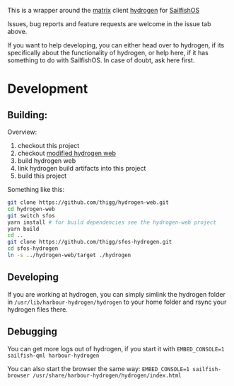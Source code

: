 This is a wrapper around the [matrix](https://matrix.org) client [hydrogen](https://github.com/vector-im/hydrogen-web) for [SailfishOS](https://sailfishos.org)

Issues, bug reports and feature requests are welcome in the issue tab above.

If you want to help developing, you can either head over to hydrogen, if its specifically about the functionality of hydrogen,
or help here, if it has something to do with SailfishOS. In case of doubt, ask here first.


# Development

## Building:

Overview:
 1. checkout this project
 2. checkout [modified hydrogen web](https://github.com/thigg/hydrogen-web/tree/sfos)
 3. build hydrogen web
 4. link hydrogen build artifacts into this project
 5. build this project

Something like this:
```bash
git clone https://github.com/thigg/hydrogen-web.git
cd hydrogen-web
git switch sfos
yarn install # for build dependencies see the hydrogen-web project
yarn build
cd ..
git clone https://github.com/thigg/sfos-hydrogen.git
cd sfos-hydrogen
ln -s ../hydrogen-web/target ./hydrogen
```
## Developing

If you are working at hydrogen, you can simply simlink the hydrogen folder in `/usr/lib/harbour-hydrogen/hydrogen` to your home folder and rsync your hydrogen files there.

## Debugging

You can get more logs out of hydrogen, if you start it with `EMBED_CONSOLE=1 sailfish-qml harbour-hydrogen`

You can also start the browser the same way: `EMBED_CONSOLE=1 sailfish-browser /usr/share/harbour-hydrogen/hydrogen/index.html`
